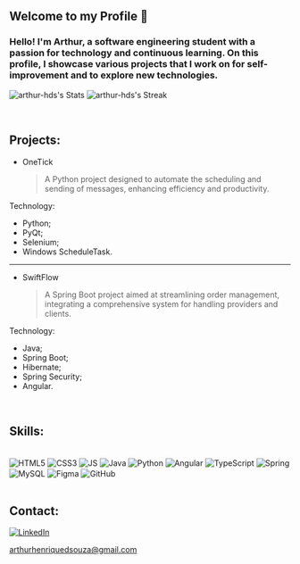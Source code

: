 ## Welcome to my Profile 👋

### Hello! I'm Arthur, a software engineering student with a passion for technology and continuous learning. On this profile, I showcase various projects that I work on for self-improvement and to explore new technologies.


![arthur-hds's Stats](https://github-readme-stats.vercel.app/api?username=arthur-hds&theme=vue-dark&show_icons=true&hide_border=true&count_private=true)
![arthur-hds's Streak](https://github-readme-streak-stats.herokuapp.com/?user=arthur-hds&theme=vue-dark&hide_border=true)

<br>

## Projects:


- OneTick
  >A Python project designed to automate the scheduling and sending of messages, enhancing efficiency and productivity.

Technology:
- Python;
- PyQt;
- Selenium;
- Windows ScheduleTask.

---


- SwiftFlow
  > A Spring Boot project aimed at streamlining order management, integrating a comprehensive system for handling providers and clients.

Technology:
- Java;
- Spring Boot;
- Hibernate;
- Spring Security;
- Angular.



  
<br>

## Skills:

<div style= "display: inline block"><br>
  
  <img align="center" alt="HTML5" src="https://img.shields.io/badge/HTML5-E34F26?style=for-the-badge&logo=html5&logoColor=white">
   <img align="center" alt="CSS3" src="https://img.shields.io/badge/CSS3-1572B6?style=for-the-badge&logo=css3&logoColor=white">
      <img align="center" alt="JS" src="https://img.shields.io/badge/JavaScript-F7DF1E?style=for-the-badge&logo=javascript&logoColor=black">
   <img align="center" alt="Java" src="https://img.shields.io/badge/java-%23ED8B00.svg?style=for-the-badge&logo=openjdk&logoColor=white">
    <img align="center" alt="Python" src="https://img.shields.io/badge/Python-3776AB?style=for-the-badge&logo=python&logoColor=white">
    <img align="center" alt="Angular" src="https://img.shields.io/badge/Angular-DD0031?style=for-the-badge&logo=angular&logoColor=white">
   <img align="center" alt="TypeScript" src="https://img.shields.io/badge/TypeScript-007ACC?style=for-the-badge&logo=typescript&logoColor=white">
   <img align="center" alt="Spring" src="https://img.shields.io/badge/Spring-6DB33F?style=for-the-badge&logo=spring&logoColor=white">
   
 <img align="center" alt="MySQL" src="https://img.shields.io/badge/MySQL-00000F?style=for-the-badge&logo=mysql&logoColor=white">
 
 <img align="center" alt="Figma" src="https://img.shields.io/badge/Figma-F24E1E?style=for-the-badge&logo=figma&logoColor=white">
 <img align="center" alt="GitHub" src="https://img.shields.io/badge/GitHub-100000?style=for-the-badge&logo=github&logoColor=white">

</div>

<br>

## Contact:
[![LinkedIn](https://img.shields.io/badge/-LinkedIn-%230A66C2?style=flat-square&labelColor=%230A66C2&logo=linkedin&logoColor=black&link=https://www.linkedin.com/in/arthur-henrique-de-souza-4b8091244/)](https://www.linkedin.com/in/arthur-henrique-de-souza-4b8091244/)

<span>arthurhenriquedsouza@gmail.com</span>


